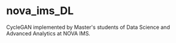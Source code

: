 # nova_ims_DL
CycleGAN implemented by Master's students of Data Science and Advanced Analytics at NOVA IMS.
